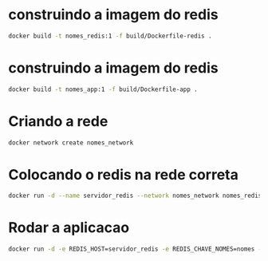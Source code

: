 # construindo a imagem do redis 

```bash
docker build -t nomes_redis:1 -f build/Dockerfile-redis .
```

# construindo a imagem do redis 

```bash
docker build -t nomes_app:1 -f build/Dockerfile-app .
```

# Criando a rede

```bash
docker network create nomes_network
```

# Colocando o redis na rede correta

```bash
docker run -d --name servidor_redis --network nomes_network nomes_redis:1
```

# Rodar a aplicacao

```bash
docker run -d -e REDIS_HOST=servidor_redis -e REDIS_CHAVE_NOMES=nomes --network nomes_network -p 8000:5000 --name servidor_aplicacao nomes_app:1 
```